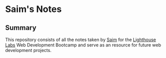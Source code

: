 # Saim's Notes
## Summary
This repository consists of all the notes taken by [Saim](https://github.com/x-saim) for the [Lighthouse Labs](https://www.lighthouselabs.ca/) Web Development Bootcamp and serve as an resource for future web development projects.

